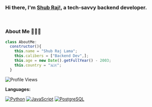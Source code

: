 ### Hi there, I'm [Shub Raj!](https://shubraj.com/), a tech-savvy backend developer.
<br />

### About Me 🙋🏻‍♂️
```javascript
class AboutMe:
  constructor(){
    this.name = "Shub Raj Lama";
    this.calibers = ["Backend Dev",];
    this.age = new Date().getFullYear() - 2003;
    this.country = "🇳🇵"; 
  }
```

![Profile Views](https://hits.seeyoufarm.com/api/count/incr/badge.svg?url=https://github.com/shubraj/&title=Profile%20Views)



**Languages:**

[![Python](https://img.shields.io/badge/python-3670A0?style=for-the-badge&logo=python&logoColor=ddc508)](https://github.com/shubraj?tab=repositories&q=&type=&language=python)
[![JavaScript](https://img.shields.io/badge/-JavaScript-000?&logo=JavaScript&logoColor=ddc508)](https://github.com/shubraj?tab=repositories&q=&type=&language=javascript)
[![PostgreSQL](https://img.shields.io/badge/PostgreSQL-316192?style=for-the-badge&logo=postgresql&logoColor=white)](https://github.com/shubraj?tab=repositories&q=&type=&language=sql)

